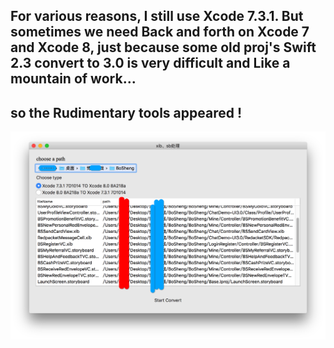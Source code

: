 ## For various reasons, I still use Xcode 7.3.1. But sometimes we need Back and forth on Xcode 7 and Xcode 8, just because some old proj's Swift 2.3 convert to 3.0 is very difficult and Like a mountain of work...

## so the Rudimentary tools appeared !

![](Xcode78IBSwitch.png)

